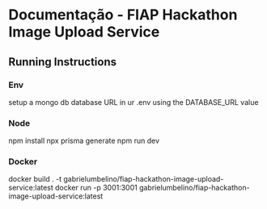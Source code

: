 # Documentação - FIAP Hackathon Image Upload Service


## Running Instructions

### Env
setup a mongo db database URL in ur .env using the DATABASE_URL value

### Node
npm install
npx prisma generate
npm run dev

### Docker
docker build . -t gabrielumbelino/fiap-hackathon-image-upload-service:latest
docker run -p 3001:3001 gabrielumbelino/fiap-hackathon-image-upload-service:latest